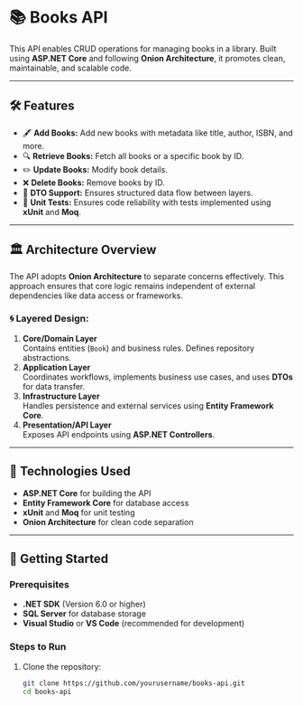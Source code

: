 # 📚 **Books API**

This API enables CRUD operations for managing books in a library. Built using **ASP.NET Core** and following **Onion Architecture**, it promotes clean, maintainable, and scalable code.

---

## 🛠️ **Features**
- 🖋️ **Add Books:** Add new books with metadata like title, author, ISBN, and more.
- 🔍 **Retrieve Books:** Fetch all books or a specific book by ID.
- ✏️ **Update Books:** Modify book details.
- ❌ **Delete Books:** Remove books by ID.
- 📖 **DTO Support:** Ensures structured data flow between layers.
- 🧪 **Unit Tests:** Ensures code reliability with tests implemented using **xUnit** and **Moq**.

---

## 🏛️ **Architecture Overview**

The API adopts **Onion Architecture** to separate concerns effectively. This approach ensures that core logic remains independent of external dependencies like data access or frameworks.

### 🌀 **Layered Design**:
1. **Core/Domain Layer**  
   Contains entities (`Book`) and business rules. Defines repository abstractions.
2. **Application Layer**  
   Coordinates workflows, implements business use cases, and uses **DTOs** for data transfer.
3. **Infrastructure Layer**  
   Handles persistence and external services using **Entity Framework Core**.
4. **Presentation/API Layer**  
   Exposes API endpoints using **ASP.NET Controllers**.

---

## 🔧 **Technologies Used**
- **ASP.NET Core** for building the API
- **Entity Framework Core** for database access
- **xUnit** and **Moq** for unit testing
- **Onion Architecture** for clean code separation

---

## 🚀 **Getting Started**

### Prerequisites
- **.NET SDK** (Version 6.0 or higher)
- **SQL Server** for database storage
- **Visual Studio** or **VS Code** (recommended for development)

### Steps to Run
1. Clone the repository:
   ```bash
   git clone https://github.com/yourusername/books-api.git
   cd books-api
